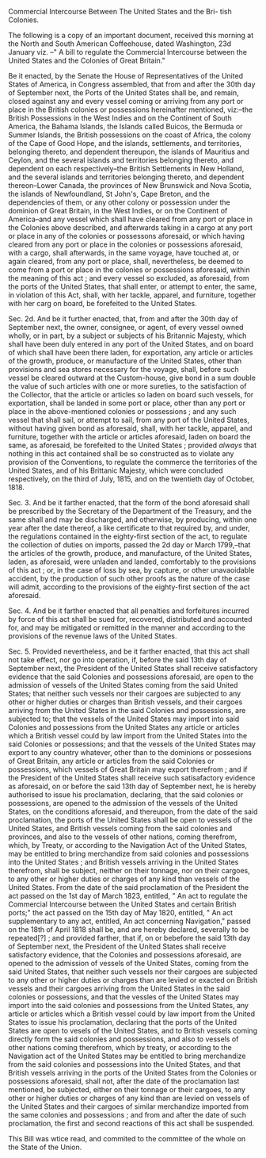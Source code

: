 Commercial Intercourse Between The United States and the Bri- tish Colonies.The following is a copy of an important document, received this morning at the North and South American Coffeehouse, dated Washington, 23d January viz. –" A bill to regulate the Commercial Intercourse between the United States and the Colonies of Great Britain."Be it enacted, by the Senate the House of Representatives of the United States of America, in Congress assembled, that from and after the 30th day of September next, the Ports of the United States shall be, and remain, closed against any and every vessel coming or arriving from any port or place in the British colonies or possessions hereinafter mentioned, viz:–the British Possessions in the West Indies and on the Continent of South America, the Bahama Islands, the Islands called Buicos, the Bermuda or Summer Islands, the British possessions on the coast of Africa, the colony of the Cape of Good Hope, and the islands, settlements, and territories, belonging thereto, and dependent thereupon, the islands of Mauritius and Ceylon, and the several islands and territories belonging thereto, and dependent on each respectively–the British Settlements in New Holland, and the several islands and territories belonging thereto, and dependent thereon–Lower Canada, the provinces of New Brunswick and Nova Scotia, the islands of Newfoundland, St John's, Cape Breton, and the dependencies of them, or any other colony or possession under the dominion of Great Britain, in the West Indies, or on the Continent of America–and any vessel which shall have cleared from any port or place in the Colonies above described, and afterwards taking in a cargo at any port or place in any of the colonies or possessons aforesaid, or which having cleared from any port or place in the colonies or possessions aforesaid, with a cargo, shall afterwards, in the same voyage, have touched at, or again cleared, from any port or place, shall, nevertheless, be deemed to come from a port or place in the colonies or possessions aforesaid, within the meaning of this act ; and every vessel so excluded, as aforesaid, from the ports of the United States, that shall enter, or attempt to enter, the same, in violation of this Act, shall, with her tackle, apparel, and furniture, together with her carg on board, be forefeited to the United States.Sec. 2d. And be it further enacted, that, from and after the 30th day of September next, the owner, consignee, or agent, of every vessel owned wholly, or in part, by a subject or subjects of his Britannic Majesty, which shall have been duly entered in any port of the United States, and on board of which shall have been there laden, for exportation, any article or articles of the growth, produce, or manufacture of the United States, other than provisions and sea stores necessary for the voyage, shall, before such vessel be cleared outward at the Custom-house, give bond in a sum double the value of such articles with one or more sureties, to the satisfaction of the Collector, that the article or articles so laden on board such vessels, for exportation, shall be landed in some port or place, other than any port or place in the above-mentioned colonies or possessions ; and any such vessel that shall sail, or attempt to sail, from any port of the United States, without having given bond as aforesaid, shall, with her tackle, apparel, and furniture, together with the article or articles aforesaid, laden on board the same, as aforesaid, be forefeited to the United States ; provided *always*  that nothing in this act contained shall be so constructed as to violate any provision of the Conventions, to regulate the commerce the territories of the United States, and of his Brittanic Majesty, which were concluded respectively, on the third of July, 1815, and on the twentieth day of October, 1818.Sec. 3. And be it farther enacted, that the form of the bond aforesaid shall be prescribed by the Secretary of the Department of the Treasury, and the same shall and may be discharged, and otherwise, by producing, within one year after the date thereof, a like certificate to that required by, and under, the regulations contained in the eighty-first section of the act, to regulate the collection of duties on imports, passed the 2d day or March 1799,–that the articles of the growth, produce, and manufacture, of the United States, laden, as aforesaid, were unladen and landed, comfortably to the provisions of this act ; or, in the case of loss by sea, by capture, or other unavaoidable accident, by the production of such other proofs as the nature of the case will admit, according to the provisions of the eighty-first section of the act aforesaid.Sec. 4. And be it farther enacted that all penalties and forfeitures incurred by force of this act shall be sued for, recovered, distributed and accounted for, and may be mitigated or remitted in the manner and according to the provisions of the revenue laws of the United States.Sec. 5. Provided nevertheless, and be it farther enacted, that this act shall not take effect, nor go into operation, if, before the said 13th day of September next, the President of the United States shall receive satisfactory evidence that the said Colonies and possessions aforesaid, are open to the admission of vessels of the United States coming from the said United States; that neither such vessels nor their cargoes are subjected to any other or higher duties or charges than British vessels, and their cargoes arriving from the United States in the said Colonies and possessions, are subjected to; that the vessels of the United States may import into said Colonies and possessions from the United States any article or articles which a British vessel could by law import from the United States into the said Colonies or possessions; and that the vessels of the United States may export to any country whatever, other than to the dominions or possesions of Great Britain, any article or articles from the said Colonies or possessions, which vessels of Great Britain may export therefrom ; and if the President of the United States shall receive such satisafactory evidence as aforesaid, on or before the said 13th day of September next, he is hereby authorised to issue his proclamation, declaring, that the said colonies or possessions, are opened to the admission of the vessels of the United States, on the conditions aforesaid, and thereupon, from the date of the said proclamation, the ports of the United States shall be open to vessels of the United States, and British vessels coming from the said colonies and provinces, and also to the vessels of other nations, coming therefrom, which, by Treaty, or according to the Navigation Act of the United States, may be entitled to bring merchandize from said colonies and possessions into the United States ; and British vessels arriving in the United States therefrom, shall be subject, neither on their tonnage, nor on their cargoes, to any other or higher duties or charges of any kind than vessels of the United States. From the date of the said proclamation of the President the act passed on the 1st day of March 1823, entitled, " An act to regulate the Commercial Intercourse between the United States and certain British ports;" the act passed on the 15th day of May 1820, entitled, " An act supplementary to any act, entitled, An act concerning Navigation," passed on the 18th of April 1818 shall be, and are hereby declared, severally to be repeated[?] ; and provided farther, that if, on or bebefore the said 13th day of September next, the President of the United States shall receive satisfactory evidence, that the Colonies and possessions aforesaid, are opened to the admission of vessels of the United States, coming from the said United States, that neither such vessels nor their cargoes are subjected to any other or higher duties or charges than are levied or exacted on British vessels and their cargoes arriving from the United States in the said colonies or possessions, and that the vessles of the United States may import into the said colonies and possessions from the United States, any article or articles which a British vessel could by law import from the United States to issue his proclamation, declaring that the ports of the United States are open to vesels of the United States, and to British vessels coming directly form the said colonies and possessions, and also to vessels of other nations coming therefrom, which by treaty, or according to the Navigation act of the United States may be entitled to bring merchandize from the said colonies and possessions into the United States, and that British vessels arriving in the ports of the United States from the Colonies or possessions aforesaid, shall not, after the date of the proclamation last mentioned, be subjected, either on their tonnage or their cargoes, to any other or higher duties or charges of any kind than are levied on vessels of the United States and their cargoes of similar merchandize imported from the same colonies and possessions ; and from and after the date of such proclamation, the first and second reactions of this act shall be suspended.This Bill was wtice read, and commited to the committee of the whole on the State of the Union.